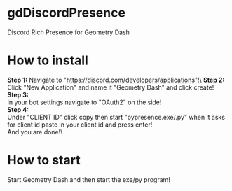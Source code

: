 # gdDiscordPresence
Discord Rich Presence for Geometry Dash

# How to install
**Step 1:**
Navigate to "https://discord.com/developers/applications"!\
**Step 2:**\
Click "New Application" and name it "Geometry Dash" and click create!\
**Step 3:**\
In your bot settings navigate to "OAuth2" on the side!\
**Step 4:**\
Under "CLIENT ID" click copy then start "pypresence.exe/.py" when it asks for client id paste in your client id and press enter!\
And you are done!\

# How to start
Start Geometry Dash and then start the exe/py program!
